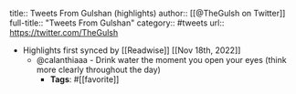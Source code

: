 title:: Tweets From Gulshan (highlights)
author:: [[@TheGulsh on Twitter]]
full-title:: "Tweets From Gulshan"
category:: #tweets
url:: https://twitter.com/TheGulsh

- Highlights first synced by [[Readwise]] [[Nov 18th, 2022]]
	- @calanthiaaa - Drink water the moment you open your eyes (think more clearly throughout the day)
		- **Tags**: #[[favorite]]